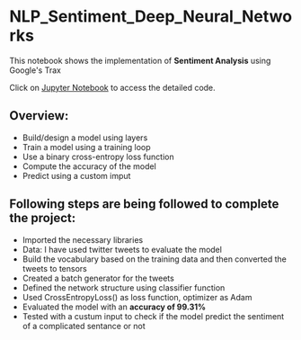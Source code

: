 # NLP_Sentiment_Deep_Neural_Networks

This notebook shows the implementation of <strong>Sentiment Analysis</strong> using Google's Trax

Click on [Jupyter Notebook](https://github.com/aprasad13/NLP_Sentiment_Deep_Neural_Networks/blob/master/Sentiment_Deep_Neural_Networks.ipynb) to access the detailed code.

## Overview:
- Build/design a model using layers
- Train a model using a training loop
- Use a binary cross-entropy loss function
- Compute the accuracy of the model
- Predict using a custom imput

## Following steps are being followed to complete the project:
- Imported the necessary libraries
- Data: I have used twitter tweets to evaluate the model
- Build the vocabulary based on the training data and then converted the tweets to tensors
- Created a batch generator for the tweets
- Defined the network structure using classifier function
- Used CrossEntropyLoss() as loss function, optimizer as Adam
- Evaluated the model with an <strong>accuracy of 99.31%</strong>
- Tested with a custum input to check if the model predict the sentiment of a complicated sentance or not
